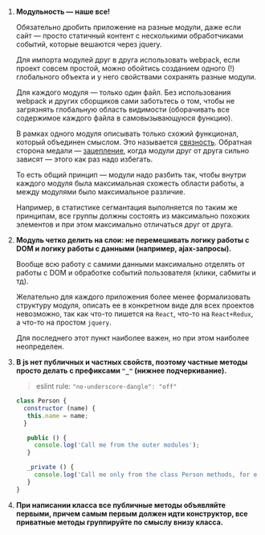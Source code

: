 1. **Модульность — наше все!**

    Обязательно дробить приложение на разные модули, даже если сайт — просто статичный контент с несколькими обработчиками событий, которые вешаются через jquery.

    Для импорта модулей друг в друга использовать webpack, если проект совсем простой, можно обойтись созданием одного (!) глобального объекта и у него свойствами сохранять разные модули.

    Для каждого модуля — только один файл. Без использования webpack и других сборщиков сами заботьтесь о том, чтобы не загрязнять глобальную область видимости (оборачивать все содержимое каждого файла в самовызывающуюся функцию).

    В рамках одного модуля описывать только схожий функционал, который объединен смыслом. Это называется [связность](https://ru.wikipedia.org/wiki/%D0%A1%D0%B2%D1%8F%D0%B7%D0%BD%D0%BE%D1%81%D1%82%D1%8C_(%D0%BF%D1%80%D0%BE%D0%B3%D1%80%D0%B0%D0%BC%D0%BC%D0%B8%D1%80%D0%BE%D0%B2%D0%B0%D0%BD%D0%B8%D0%B5)). Обратная сторона медали — [зацепление](https://ru.wikipedia.org/wiki/%D0%97%D0%B0%D1%86%D0%B5%D0%BF%D0%BB%D0%B5%D0%BD%D0%B8%D0%B5_(%D0%BF%D1%80%D0%BE%D0%B3%D1%80%D0%B0%D0%BC%D0%BC%D0%B8%D1%80%D0%BE%D0%B2%D0%B0%D0%BD%D0%B8%D0%B5)), когда модули друг от друга сильно зависят — этого как раз надо избегать.

    То есть общий принцип — модули надо разбить так, чтобы внутри каждого модуля была максимальная схожесть области работы, а между модулями было максимальное различие.
    
    Например, в статистике сегмантация выполняется по таким же принципам, все группы должны состоять из максимально похожих элементов и при этом максимально отличаться друг от друга.

2. **Модуль четко делить на слои: не перемешивать логику работы с DOM и логику работы с данными (например, ajax-запросы).**

    Вообще всю работу с самими данными максимально отделять от работы с DOM и обработке событий пользователя (клики, сабмиты и тд).

    Желательно для каждого приложения более менее формализовать структуру модуля, описать ее в конкретном виде для всех проектов невозможно, так как что-то пишется на `React`, что-то на `React+Redux`, а что-то на простом `jquery`.

    Для последнего этот пункт наиболее важен, но при этом наиболее неопределен.

3. **В js нет публичных и частных свойств, поэтому частные методы просто делать с префиксами `"_"` (нижнее подчеркивание).**

    > eslint rule: `"no-underscore-dangle": "off"`

    ```javascript
    class Person {
      constructor (name) {
       this.name = name;
      }

       public () {
         console.log('Call me from the outer modules');
       }

       _private () {
         console.log('Call me only from the class Person methods, for example from public');
       }
    }
    ```

4. **При написании класса все публичные методы объявляйте первыми, причем самым первым должен идти конструктор, все приватные методы группируйте по смыслу внизу класса.**
